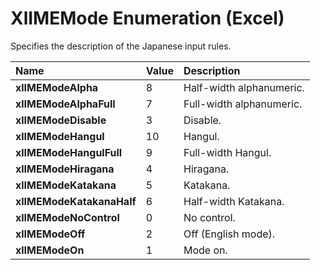 
# XlIMEMode Enumeration (Excel)

Specifies the description of the Japanese input rules.



|**Name**|**Value**|**Description**|
|:-----|:-----|:-----|
| **xlIMEModeAlpha**|8|Half-width alphanumeric.|
| **xlIMEModeAlphaFull**|7|Full-width alphanumeric.|
| **xlIMEModeDisable**|3|Disable.|
| **xlIMEModeHangul**|10|Hangul.|
| **xlIMEModeHangulFull**|9|Full-width Hangul.|
| **xlIMEModeHiragana**|4|Hiragana.|
| **xlIMEModeKatakana**|5|Katakana.|
| **xlIMEModeKatakanaHalf**|6|Half-width Katakana.|
| **xlIMEModeNoControl**|0|No control.|
| **xlIMEModeOff**|2|Off (English mode).|
| **xlIMEModeOn**|1|Mode on.|

